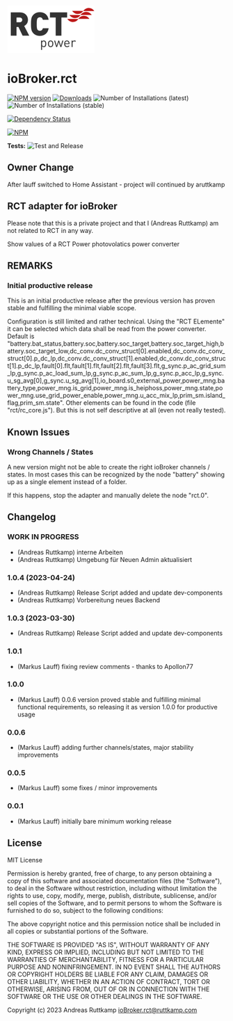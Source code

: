![Logo](admin/rct.png)
# ioBroker.rct

[![NPM version](https://img.shields.io/npm/v/iobroker.rct.svg)](https://www.npmjs.com/package/iobroker.rct)
[![Downloads](https://img.shields.io/npm/dm/iobroker.rct.svg)](https://www.npmjs.com/package/iobroker.rct)
![Number of Installations (latest)](https://iobroker.live/badges/rct-installed.svg)
![Number of Installations (stable)](https://iobroker.live/badges/rct-stable.svg)

[![Dependency Status](https://img.shields.io/david/aruttkamp/iobroker.rct.svg)](https://david-dm.org/aruttkamp/iobroker.rct)

[![NPM](https://nodei.co/npm/iobroker.rct.png?downloads=true)](https://nodei.co/npm/iobroker.rct/)

**Tests:** ![Test and Release](https://github.com/aruttkamp/ioBroker.rct/workflows/Test%20and%20Release/badge.svg)

## Owner Change

After lauff switched to Home Assistant - project will continued by aruttkamp


## RCT adapter for ioBroker

Please note that this is a private project and that I (Andreas Ruttkamp) am not related to RCT in any way.

Show values of a RCT Power photovolatics power converter

## REMARKS

### Initial productive release

This is an initial productive release after the previous version has proven stable and fulfilling the minimal viable scope.

Configuration is still limited and rather technical. Using the "RCT ELemente" it can be selected which data shall be read from the power converter. Default is "battery.bat_status,battery.soc,battery.soc_target,battery.soc_target_high,battery.soc_target_low,dc_conv.dc_conv_struct[0].enabled,dc_conv.dc_conv_struct[0].p_dc_lp,dc_conv.dc_conv_struct[1].enabled,dc_conv.dc_conv_struct[1].p_dc_lp,fault[0].flt,fault[1].flt,fault[2].flt,fault[3].flt,g_sync.p_ac_grid_sum_lp,g_sync.p_ac_load_sum_lp,g_sync.p_ac_sum_lp,g_sync.p_acc_lp,g_sync.u_sg_avg[0],g_sync.u_sg_avg[1],io_board.s0_external_power,power_mng.battery_type,power_mng.is_grid,power_mng.is_heiphoss,power_mng.state,power_mng.use_grid_power_enable,power_mng.u_acc_mix_lp,prim_sm.island_flag,prim_sm.state". Other elements can be found in the code (file "rct/rc_core.js"). But this is not self descriptive at all (even not really tested).

## Known Issues

### Wrong Channels / States

A new version might not be able to create the right ioBroker channels / states. In most cases this can be recognized by the node "battery" showing up as a single element instead of a folder.

If this happens, stop the adapter and manually delete the node "rct.0".

## Changelog

<!--
  Placeholder for the next version (at the beginning of the line):
  ### **WORK IN PROGRESS**
-->
### **WORK IN PROGRESS**
* (Andreas Ruttkamp) interne Arbeiten
* (Andreas Ruttkamp) Umgebung für Neuen Admin aktualisiert


### 1.0.4 (2023-04-24)
* (Andreas Ruttkamp) Release Script added and update dev-components
* (Andreas Ruttkamp) Vorbereitung neues Backend

### 1.0.3 (2023-03-30)
* (Andreas Ruttkamp) Release Script added and update dev-components

### 1.0.1
* (Markus Lauff) fixing review comments - thanks to Apollon77

### 1.0.0
* (Markus Lauff) 0.0.6 version proved stable and fulfilling minimal functional requirements, so releasing it as version 1.0.0 for productive usage

### 0.0.6
* (Markus Lauff) adding further channels/states, major stability improvements

### 0.0.5
* (Markus Lauff) some fixes / minor improvements

### 0.0.1
* (Markus Lauff) initially bare minimum working release

## License
MIT License

Permission is hereby granted, free of charge, to any person obtaining a copy
of this software and associated documentation files (the "Software"), to deal
in the Software without restriction, including without limitation the rights
to use, copy, modify, merge, publish, distribute, sublicense, and/or sell
copies of the Software, and to permit persons to whom the Software is
furnished to do so, subject to the following conditions:

The above copyright notice and this permission notice shall be included in all
copies or substantial portions of the Software.

THE SOFTWARE IS PROVIDED "AS IS", WITHOUT WARRANTY OF ANY KIND, EXPRESS OR
IMPLIED, INCLUDING BUT NOT LIMITED TO THE WARRANTIES OF MERCHANTABILITY,
FITNESS FOR A PARTICULAR PURPOSE AND NONINFRINGEMENT. IN NO EVENT SHALL THE
AUTHORS OR COPYRIGHT HOLDERS BE LIABLE FOR ANY CLAIM, DAMAGES OR OTHER
LIABILITY, WHETHER IN AN ACTION OF CONTRACT, TORT OR OTHERWISE, ARISING FROM,
OUT OF OR IN CONNECTION WITH THE SOFTWARE OR THE USE OR OTHER DEALINGS IN THE
SOFTWARE.

Copyright (c) 2023 Andreas Ruttkamp <ioBroker.rct@ruttkamp.com>
